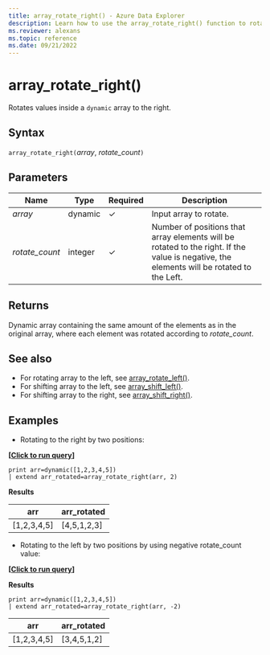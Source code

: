 ```yaml
---
title: array_rotate_right() - Azure Data Explorer
description: Learn how to use the array_rotate_right() function to rotate values inside a dynamic array to the right.
ms.reviewer: alexans
ms.topic: reference
ms.date: 09/21/2022
---
```

# array_rotate_right()

Rotates values inside a `dynamic` array to the right.

## Syntax

`array_rotate_right(`*array*, *rotate_count*`)`

## Parameters

| Name | Type | Required | Description |
|--|--|--|--|
|*array* | dynamic | &check;| Input array to rotate.|
|*rotate_count*| integer | &check;| Number of positions that array elements will be rotated to the right. If the value is negative, the elements will be rotated to the Left.|

## Returns

Dynamic array containing the same amount of the elements as in the original array, where each element was rotated according to *rotate_count*.

## See also

* For rotating array to the left, see [array_rotate_left()](array_rotate_leftfunction.md).
* For shifting array to the left, see [array_shift_left()](array_shift_leftfunction.md).
* For shifting array to the right, see [array_shift_right()](array_shift_rightfunction.md).

## Examples

* Rotating to the right by two positions:

**\[**[**Click to run query**](https://dataexplorer.azure.com/clusters/help/databases/Samples?query=H4sIAAAAAAAAAysoyswrUUgsKrJNqcxLzM1M1og21DHSMdYx0TGN1eSqUUitKEnNSwGpiC/KL0ksSU2xBbITK6G8+KLM9IwSDaCQjoKRJgBslCYKTgAAAA==)**\]**

```kusto
print arr=dynamic([1,2,3,4,5])
| extend arr_rotated=array_rotate_right(arr, 2)
```

**Results**

|arr|arr_rotated|
|---|---|
|[1,2,3,4,5]|[4,5,1,2,3]|

* Rotating to the left by two positions by using negative rotate_count value:

**\[**[**Click to run query**](https://dataexplorer.azure.com/clusters/help/databases/Samples?query=H4sIAAAAAAAAAysoyswrUUgsKrJNqcxLzM1M1og21DHSMdYx0TGN1eSqUUitKEnNSwGpiC/KL0ksSU2xBbITK6G8+KLM9IwSDaCQjoKukSYA0VPyak8AAAA=)**\]**

**Results**

```kusto
print arr=dynamic([1,2,3,4,5])
| extend arr_rotated=array_rotate_right(arr, -2)
```

|arr|arr_rotated|
|---|---|
|[1,2,3,4,5]|[3,4,5,1,2]|
